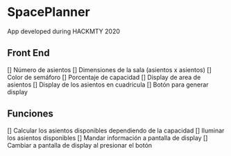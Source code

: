 # SpacePlanner

App developed during HACKMTY 2020

## Front End

[] Número de asientos
[] Dimensiones de la sala (asientos x asientos)
[] Color de semáforo
[] Porcentaje de capacidad
[] Display de area de asientos
[] Display de los asientos en cuadricula
[] Botón para generar display

## Funciones

[] Calcular los asientos disponibles dependiendo de la capacidad
[] Iluminar los asientos disponibles
[] Mandar información a pantalla de display
[] Cambiar a pantalla de display al presionar el botón
